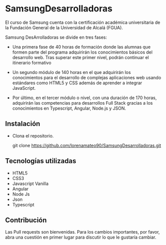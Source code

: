 # SamsungDesarrolladoras
El curso de Samsung cuenta con la certificación académica universitaria de la Fundación General de la Universidad de Alcalá (FGUA). 

Samsung DesArrolladoras se divide en tres fases:

+ Una primera fase de 40 horas de formación donde las alumnas que formen parte del programa adquirirán los conocimientos básicos del desarrollo web. Tras superar este primer nivel, podrán continuar el itinerario formativo 

+ Un segundo módulo de 140 horas en el que adquirirán los conocimientos para el desarrollo de complejas aplicaciones web usando estándares como HTML5 y CSS además de aprender a integrar JavaScript.

+ Por último, en el tercer módulo o nivel, con una duración de 170 horas, adquirirán las competencias para desarrollos Full Stack gracias a los conocimientos en Typescript, Angular, Node.js y JSON. 


## Instalación
+ Clona el repositorio.

  git clone https://github.com/lorenamateo90/SamsungDesarrolladoras.git


## Tecnologías utilizadas
+ HTML5
+ CSS3
+ Javascript Vanilla
+ Angular
+ Node Js
+ Json
+ Typescript

## Contribución
Las Pull requests son bienvenidas. Para los cambios importantes, por favor, abra una cuestión en primer lugar para discutir lo que le gustaría cambiar.
 
